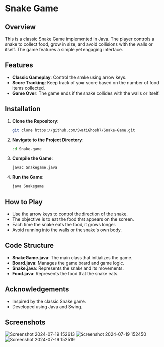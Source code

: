 # Snake Game

## Overview
This is a classic Snake Game implemented in Java. The player controls a snake to collect food, grow in size, and avoid collisions with the walls or itself. The game features a simple yet engaging interface.

## Features
- **Classic Gameplay**: Control the snake using arrow keys.
- **Score Tracking**: Keep track of your score based on the number of food items collected.
- **Game Over**: The game ends if the snake collides with the walls or itself.

## Installation
1. **Clone the Repository**:
   ```sh
   git clone https://github.com/SwatiGhosh7/Snake-Game.git
   ```
2. **Navigate to the Project Directory**:
   ```sh
   cd Snake-game
   ```
3. **Compile the Game**:
   ```sh
   javac Snakegame.java
   ```
4. **Run the Game**:
   ```sh
   java Snakegame
   ```

## How to Play
- Use the arrow keys to control the direction of the snake.
- The objective is to eat the food that appears on the screen.
- Each time the snake eats the food, it grows longer.
- Avoid running into the walls or the snake's own body.

## Code Structure
- **SnakeGame.java**: The main class that initializes the game.
- **Board.java**: Manages the game board and game logic.
- **Snake.java**: Represents the snake and its movements.
- **Food.java**: Represents the food that the snake eats.


## Acknowledgements
- Inspired by the classic Snake game.
- Developed using Java and Swing.

## Screenshots
![Screenshot 2024-07-19 152613](https://github.com/user-attachments/assets/5815e1ac-e140-4e62-bd59-83f4ba684673)
![Screenshot 2024-07-19 152450](https://github.com/user-attachments/assets/c22a9919-70a8-4b2b-978e-405ebda9e2ea)
![Screenshot 2024-07-19 152519](https://github.com/user-attachments/assets/5315db2d-d416-49dd-b2f8-f0c76122846c)
